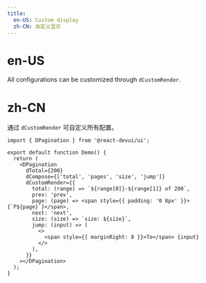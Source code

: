 ```yaml
---
title:
  en-US: Custom display
  zh-CN: 自定义显示
---
```


# en-US

All configurations can be customized through `dCustomRender`.

# zh-CN

通过 `dCustomRender` 可自定义所有配置。

```tsx
import { DPagination } from '@react-devui/ui';

export default function Demo() {
  return (
    <DPagination
      dTotal={200}
      dCompose={['total', 'pages', 'size', 'jump']}
      dCustomRender={{
        total: (range) => `${range[0]}-${range[1]} of 200`,
        prev: 'prev',
        page: (page) => <span style={{ padding: '0 8px' }}>{`P${page}`}</span>,
        next: 'next',
        size: (size) => `size: ${size}`,
        jump: (input) => (
          <>
            <span style={{ marginRight: 8 }}>To</span> {input}
          </>
        ),
      }}
    ></DPagination>
  );
}
```
